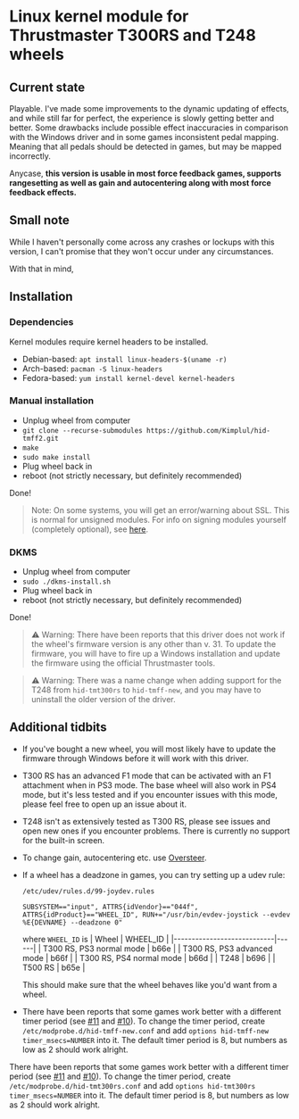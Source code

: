 # Linux kernel module for Thrustmaster T300RS and T248 wheels

## Current state
Playable. I've made some improvements to the dynamic updating of effects, and
while still far for perfect, the experience is slowly getting better and better.
Some drawbacks include possible effect inaccuracies in comparison with the Windows driver and in some
games inconsistent pedal mapping. Meaning that all pedals should be detected in games, but may be mapped incorrectly.

Anycase, **this version is usable in most force feedback games, supports
rangesetting as well as gain and autocentering along with most force feedback effects.**
## Small note
    
While I haven't personally come across any crashes or lockups with this
version, I can't promise that they won't occur under any circumstances.

With that in mind,

## Installation

### Dependencies

Kernel modules require kernel headers to be installed.

+ Debian-based: `apt install linux-headers-$(uname -r)`
+ Arch-based: `pacman -S linux-headers`
+ Fedora-based: `yum install kernel-devel kernel-headers`


### Manual installation

+ Unplug wheel from computer
+ `git clone --recurse-submodules https://github.com/Kimplul/hid-tmff2.git`
+ `make`
+ `sudo make install`
+ Plug wheel back in
+ reboot (not strictly necessary, but definitely recommended)
    
Done!

> Note: On some systems, you will get an error/warning about SSL. This is normal for unsigned modules. For info on signing modules yourself (completely optional), see [here](https://www.kernel.org/doc/html/latest/admin-guide/module-signing.html?highlight=module%20signing).

### DKMS

+ Unplug wheel from computer
+ `sudo ./dkms-install.sh`
+ Plug wheel back in
+ reboot (not strictly necessary, but definitely recommended)

Done!
> :warning: Warning: There have been reports that this driver does not work if the wheel's firmware version is any other than v. 31. To update the firmware, you will have to fire up a Windows installation and update the firmware using the official Thrustmaster tools.

> :warning: Warning: There was a name change when adding support for the T248 from `hid-tmt300rs` to `hid-tmff-new`, and you may have to uninstall the older version of the driver.

## Additional tidbits

+ If you've bought a new wheel, you will most likely have to update the firmware through Windows before it will work with this driver.

+ T300 RS has an advanced F1 mode that can be activated with an F1 attachment when in PS3 mode. The base wheel will also work in PS4 mode,
 but it's less tested and if you encounter issues with this mode, please feel free to open up an issue about it.
 
+ T248 isn't as extensively tested as T300 RS, please see issues and open new ones if you encounter problems.
  There is currently no support for the built-in screen.

+ To change gain, autocentering etc. use [Oversteer](https://github.com/berarma/oversteer).

+ If a wheel has a deadzone in games, you can try setting up a udev rule:
    
    `/etc/udev/rules.d/99-joydev.rules`

    ```
    SUBSYSTEM=="input", ATTRS{idVendor}=="044f", ATTRS{idProduct}=="WHEEL_ID", RUN+="/usr/bin/evdev-joystick --evdev %E{DEVNAME} --deadzone 0"
    ```
    
    where `WHEEL_ID` is
    | Wheel                      | WHEEL_ID   |
    |----------------------------|------|
    | T300 RS, PS3 normal mode   | b66e |
    | T300 RS, PS3 advanced mode | b66f |
    | T300 RS, PS4 normal mode   | b66d |
    | T248                       | b696 |
    | T500 RS                    | b65e |

    This should make sure that the wheel behaves like you'd want from a wheel.

+ There have been reports that some games work better with a different timer period (see [#11](https://github.com/Kimplul/hid-tmff2/issues/11) and [#10](https://github.com/Kimplul/hid-tmff2/issues/10)). To change the timer period, create `/etc/modprobe.d/hid-tmff-new.conf` and add `options hid-tmff-new timer_msecs=NUMBER` into it. The default timer period is 8, but numbers as low as 2 should work alright.

There have been reports that some games work better with a different timer period (see [#11](https://github.com/Kimplul/hid-tmff2/issues/11) and [#10](https://github.com/Kimplul/hid-tmff2/issues/10)). To change the timer period, create `/etc/modprobe.d/hid-tmt300rs.conf` and add `options hid-tmt300rs timer_msecs=NUMBER` into it. The default timer period is 8, but numbers as low as 2 should work alright.
